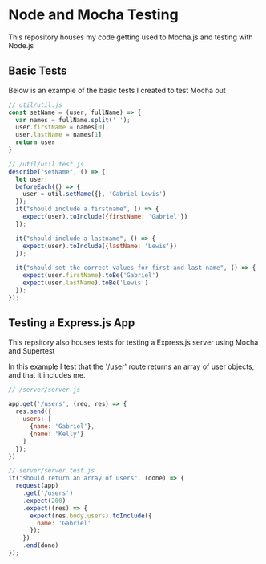 # Node and Mocha Testing

This repository houses my code getting used to Mocha.js and testing with Node.js

## Basic Tests

Below is an example of the basic tests I created to test Mocha out

```javascript
// util/util.js
const setName = (user, fullName) => {
  var names = fullName.split(' ');
  user.firstName = names[0],
  user.lastName = names[1]
  return user
}

// /util/util.test.js
describe("setName", () => {
  let user;
  beforeEach(() => {
    user = util.setName({}, 'Gabriel Lewis')
  });
  it("should include a firstname", () => {
    expect(user).toInclude({firstName: 'Gabriel'})
  });

  it("should include a lastname", () => {
    expect(user).toInclude({lastName: 'Lewis'})
  });

  it("should set the correct values for first and last name", () => {
    expect(user.firstName).toBe('Gabriel')
    expect(user.lastName).toBe('Lewis')
  });
});
```

 ## Testing a Express.js App

 This repsitory also houses tests for testing a Express.js server using Mocha and Supertest

In this example I test that the '/user' route returns an array of user objects, and that it includes me.

 ```javascript
 // /server/server.js

 app.get('/users', (req, res) => {
   res.send({
     users: [
       {name: 'Gabriel'},
       {name: 'Kelly'}
     ]
   });
 })

 // server/server.test.js
 it("should return an array of users", (done) => {
   request(app)
     .get('/users')
     .expect(200)
     .expect((res) => {
       expect(res.body.users).toInclude({
         name: 'Gabriel'
       });
     })
     .end(done)
 });
 ```
